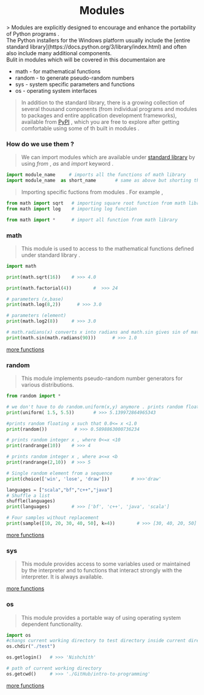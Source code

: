 <h1 align="center"> Modules </h1>
> Modules are explicitly designed to encourage and enhance the portability of Python programs .<br>
The Python installers for the Windows platform usually include the [entire standard library](https://docs.python.org/3/library/index.html) and often also include many additional components.<br> Bulit in modules which will be covered in this documentaion are

* math - for mathematical functions
* random - to generate pseudo-random numbers
* sys - system specific parameters and functions
* os - operating system interfaces


> In addition to the standard library, there is a growing collection of several thousand components (from individual programs and modules to packages and entire application development frameworks), available from [PyPI](https://pypi.python.org/pypi) , which you are free to explore after getting comfortable using some of th built in modules .

### How do we use them ?
> We can import modules which are available under [standard library](https://docs.python.org/3/library/index.html) by using _from_ , _as_ and _import_  keyword .

```python
import module_name     # imports all the functions of math library
import module_name  as short_name       # same as above but shorting the name math to mt
```

> Importing specific fuctions from modules . For example ,

```python
from math import sqrt   # importing square root function from math library
from math import log    # importing log function

from math import *      # import all function from math library
```

###  math
> This module is used to access to the mathematical functions defined under standard library .

```python
import math

print(math.sqrt(16))    # >>> 4.0

print(math.factorial(4))        #  >>> 24

# parameters (x,base)
print(math.log(8,2))      # >>> 3.0

# parameters (element)
print(math.log2(8))     # >>> 3.0     

# math.radians(x) converts x into radians and math.sin gives sin of math.randian(x) radians .
print(math.sin(math.radians(90)))      # >>> 1.0
```
[more functions ](https://docs.python.org/3/library/math.html)

### random

> This module implements pseudo-random number generators for various distributions.

```python
from random import *    

# we don't have to do random.uniform(x,y) anymore . prints random floating x such that 1.5<= x <5.5
print(uniform( 1.5, 5.5))       # >>> 5.139972864965343

#prints random floating x such that 0.0<= x <1.0
print(random())          # >>> 0.5898863000736234

# prints random integer x , where 0<=x <10
print(randrange(10))    # >>> 4

# prints random integer x , where a<=x <b
print(randrange(2,10))  # >>> 5

# Single random element from a sequence
print(choice(['win', 'lose', 'draw']))        # >>>'draw'

languages = ["scala","bf","c++","java"]
# Shuffle a list
shuffle(languages)
print(languages)        # >>> ['bf', 'c++', 'java', 'scala']

# Four samples without replacement
print(sample([10, 20, 30, 40, 50], k=4))        # >>> [30, 40, 20, 50]

```

[more functions](https://docs.python.org/3/library/random.html)

### sys

> This module provides access to some variables used or maintained by the interpreter and to functions that interact strongly with the interpreter. It is always available.

[more functions](https://docs.python.org/3/library/sys.html)

### os

> This module provides a portable way of using operating system dependent functionality.

```python
import os
#changs current working directory to test directory inside current directory
os.chdir("./test")     

os.getlogin()   # >>> 'Nishchith'                  

# path of current working directory
os.getcwd()     # >>> './GitHub/intro-to-programming'

```

[more functions](https://docs.python.org/3/library/os.html)

